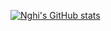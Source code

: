 [![Nghi's GitHub stats](https://github-readme-stats.vercel.app/api?username=nghi01&count_private=true)](https://github.com/anuraghazra/github-readme-stats)
